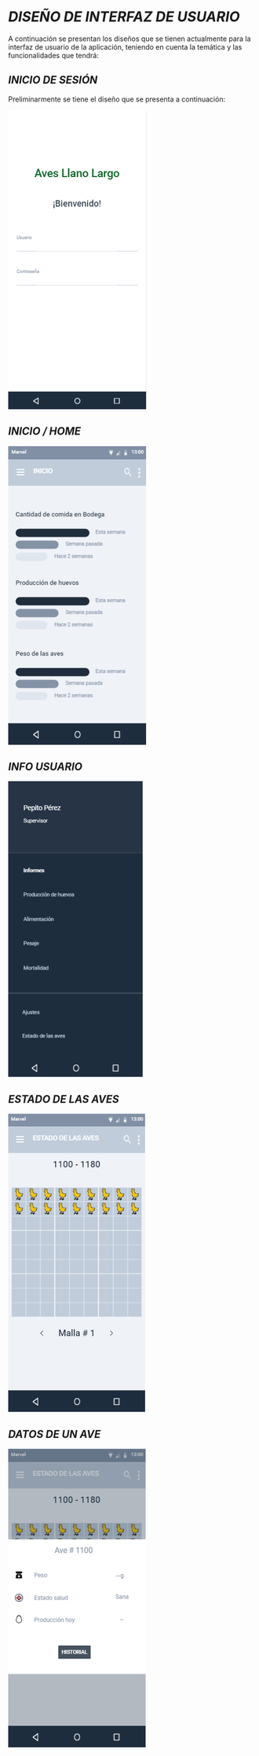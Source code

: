 # ***DISEÑO DE INTERFAZ DE USUARIO***
A continuación se presentan los diseños que se tienen actualmente para la interfaz de usuario de la aplicación, teniendo en cuenta la temática y las funcionalidades que tendrá:


## ***INICIO DE SESIÓN***

Preliminarmente se tiene el diseño que se presenta a continuación:

![Inicio de Sesión](image.png)

## ***INICIO / HOME***
![Inicio](image-1.png)

## ***INFO USUARIO***
![Info Usuario](image-2.png)

## ***ESTADO DE LAS AVES***
![Estado de las aves](image-3.png)

## ***DATOS DE UN AVE***
![Datos de un ave](image-4.png)
